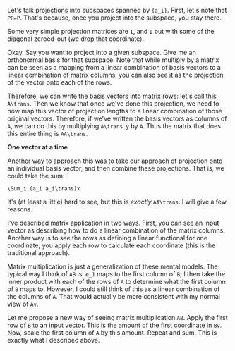 Let's talk projections into subspaces spanned by `{a_i}`. First, let's
note that `PP=P`. That's because, once you project into the subspace,
you stay there.

Some very simple projection matrices are `I`, and `I` but with some of
the diagonal zeroed-out (we drop that coordinate).

Okay. Say you want to project into a given subspace. Give me an
orthonormal basis for that subspace. Note that while multiply by a
matrix can be seen as a mapping from a linear combination of basis
vectors to a linear combination of matrix columns, you can also see it
as the projection of the vector onto each of the rows.

Therefore, we can write the basis vectors into matrix rows: let's call
this `A\trans`. Then we know that once we've done this projection, we
need to now map this vector of projection lengths to a linear
combination of those original vectors. Therefore, if we've written the
basis vectors as columns of `A`, we can do this by multiplying
`A\trans y` by `A`. Thus the matrix that does this entire thing is
`AA\trans`.

**One vector at a time**

Another way to approach this was to take our approach of projection
onto an individual basis vector, and then combine these
projections. That is, we could take the sum:

    \Sum_i (a_i a_i\trans)x

It's (at least a little) hard to see, but this is *exactly*
`AA\trans`. I will give a few reasons.

I've described matrix application in two ways. First, you can see an
input vector as describing how to do a linear combination of the
matrix columns. Another way is to see the rows as defining a linear
functional for one coordinate; you apply each row to calculate each
coordinate (this is the traditional approach).

Matrix multiplication is just a generalization of these mental
models. The typical way I think of `AB` is: `e_1` maps to the first
column of `B`; I then take the inner product with each of the rows of
`A` to determine what the first column of `B` maps to. However, I
could still think of this as a linear combination of the columns of
`A`. That would actually be more consistent with my normal view of
`Av`.

Let me propose a new way of seeing matrix multiplication `AB`. Apply
the first row of `B` to an input vector. This is the amount of the
first coordinate in `Bv`. Now, scale the first column of `A` by this
amount. Repeat and sum. This is exactly what I described above.
